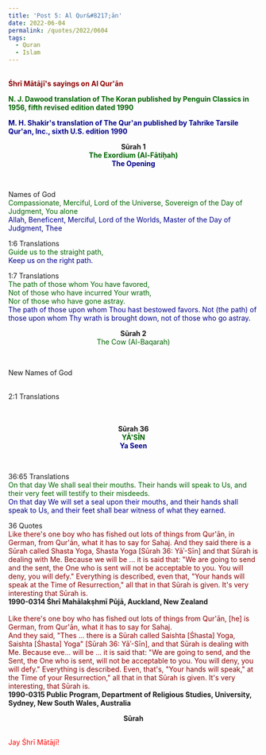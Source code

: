 ```yaml
---
title: 'Post 5: Al Qur&#8217;ān'
date: 2022-06-04
permalink: /quotes/2022/0604
tags:
  - Quran
  - Islam
---
```


<br>
<font color="DarkRed"><b>Śhrī Mātājī's sayings on Al Qur'ān</b></font><br>

<font color="DarkGreen"><b>N. J. Dawood translation of The Koran published by Penguin Classics in 1956, fifth revised edition dated 1990</b></font><br>

<font color="DarkBlue"><b>M. H. Shakir's translation of The Qur'an published by Tahrike Tarsile Qur'an, Inc., sixth U.S. edition 1990</b></font><br>

<div class="para-divider"></div>

<p style="text-align:center;">
<b>Sūrah 1</b><br>
<font color="DarkGreen"><b>The Exordium (Al-Fātiḥah)</b></font><br>
<font color="DarkBlue"><b>The Opening</b></font>
</p>

<br>
<p>
Names of God<br>
<font color="DarkGreen">Compassionate, Merciful, Lord of the Universe, Sovereign of the Day of Judgment, You alone</font><br>
<font color="DarkBlue">Allah, Beneficent, Merciful, Lord of the Worlds, Master of the Day of Judgment, Thee</font>
</p>

<p>
1:6 Translations<br>
<font color="DarkGreen">Guide us to the straight path,</font><br>
<font color="DarkBlue">Keep us on the right path.</font>
</p>

<p>
1:7 Translations<br>
<font color="DarkGreen">The path of those whom You have favored,<br>
Not of those who have incurred Your wrath,<br>
Nor of those who have gone astray.</font><br>
<font color="DarkBlue">The path of those upon whom Thou hast bestowed favors. Not (the path) of those upon whom Thy wrath is brought down, not of those who go astray.</font>
</p>

<div class="para-divider"></div>

<p style="text-align:center;">
<b>Sūrah 2</b><br>
<font color="DarkGreen">The Cow (Al-Baqarah)<b></b></font>
</p>

<br>
<p>
New Names of God<br>
<font color="DarkGreen"></font><br>
<font color="DarkBlue"></font>
</p>

<p>
2:1 Translations<br>
<font color="DarkGreen"></font><br>
<font color="DarkBlue"></font><br>
</p>

<div class="para-divider"></div>

<p style="text-align:center;">
<b>Sūrah 36</b><br>
<font color="DarkGreen"><b>YĀ'SĪN</b></font><br>
<font color="DarkBlue"><b>Ya Seen</b></font>
</p>

<br>
<p>
36:65 Translations<br>
<font color="DarkGreen">On that day We shall seal their mouths. Their hands will speak to Us, and their very feet will testify to their misdeeds.</font><br>
<font color="DarkBlue">On that day We will set a seal upon their mouths, and their hands shall speak to Us, and their feet shall bear witness of what they earned.</font>
</p>

<p>
36 Quotes<br>
<font color="DarkRed">Like there's one boy who has fished out lots of things from Qur'ān, in German, from Qur'ān, what it has to say for Sahaj. And they said there is a Sūrah called Shasta Yoga, Shasta Yoga [Sūrah 36: Yāʾ-Sīn] and that Sūrah is dealing with Me. Because we will be ... it is said that: "We are going to send and the sent, the One who is sent will not be acceptable to you. You will deny, you will defy." Everything is described, even that, "Your hands will speak at the Time of Resurrection," all that in that Sūrah is given. It's very interesting that Sūrah is.</font><br>
<b>1990-0314 Śhrī Mahālakṣhmī Pūjā, Auckland, New Zealand</b><br>
<br>
<font color="DarkRed">Like there's one boy who has fished out lots of things from Qur'ān, [he] is German, from Qur'ān, what it has to say for Sahaj.<br>
And they said, "Thes ... there is a Sūrah called Saishta [Śhasta] Yoga, Saishta [Śhasta] Yoga" [Sūrah 36: Yāʾ-Sīn], and that Sūrah is dealing with Me. Because eve... will be ... it is said that: "We are going to send, and the Sent, the One who is sent, will not be acceptable to you. You will deny, you will defy." Everything is described. Even, that's, "Your hands will speak," at the Time  of your Resurrection," all that in that Sūrah is given. It's very interesting, that Sūrah is. </font><br>
<b>1990-0315 Public Program, Department of Religious Studies, University, Sydney, New South Wales, Australia</b><br>
</p>

<div class="para-divider"></div>

<p style="text-align:center;">
<b>Sūrah </b><br>
<font color="DarkGreen"><b></b></font><br>
<font color="DarkBlue"><b></b></font>
</p>

<div class="para-divider"></div>

<p style="color:red;">Jay Śhrī Mātājī!<br></p>